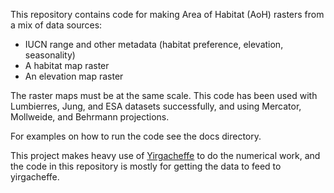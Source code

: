 This repository contains code for making Area of Habitat (AoH) rasters from a mix of data sources:

* IUCN range and other metadata (habitat preference, elevation, seasonality)
* A habitat map raster
* An elevation map raster

The raster maps must be at the same scale. This code has been used with Lumbierres, Jung, and ESA datasets successfully, and using Mercator, Mollweide, and Behrmann projections.

For examples on how to run the code see the docs directory.

This project makes heavy use of [Yirgacheffe](https://github.com/quantifyearth/yirgacheffe) to do the numerical work, and the code in this repository is mostly for getting the data to feed to yirgacheffe.

